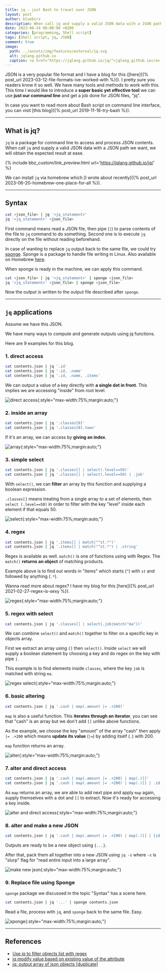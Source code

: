 ```yaml
---
title: jq - just Bash to travel over JSON
layout: post
author: bluebirz
description: When call jq and supply a valid JSON data with a JSON path we want, we will obtain the expected result at ease.
date: 2023-06-24 00:00:00 +0200
categories: [programming, Shell script]
tags: [Shell script, jq, JSON]
comment: true
image:
  path: ../assets/img/features/external/jq.svg
  alt: jqlang.github.io
  caption: <a href="https://jqlang.github.io/jq/">jqlang.github.io</a>
---
```


JSON is a very popular file format and I have a blog for this ([here]({% post_url 2023-03-12-file-formats-ive-worked-with %})). I pretty sure you readers know it so well. We have many tools and methods to work with this. This time I would like to introduce a **super basic yet effective tool** we can use **just our command line** and get a job done for JSON files, "jq".

In case you want to read more about Bash script on command line interface, you can visit [this blog]({% post_url 2019-11-18-try-bash %}).

---

## What is jq?

`jq` is a package for command line to access and process JSON contents. When call `jq` and supply a valid JSON data with a JSON path we want, we will obtain the expected result at ease.

{% include bbz_custom/link_preview.html url='<https://jqlang.github.io/jq/>' %}

We can install `jq` via homebrew which [I wrote about recently]({% post_url 2023-06-20-homebrew-one-place-for-all %}).

---

## Syntax

```sh
cat <json_file> | jq '<jq_statement>'
jq '<jq_statement>' <json_file>
```

First command means read a JSON file, then pipe (`|`) to parse contents of the file to `jq` command to do something. Second one is to execute `jq` directly on the file without reading beforehand.

In case of wanting to replace `jq` output back to the same file, we could try [sponge](https://linux.die.net/man/1/sponge). Sponge is a package to handle file writing in Linux. Also available on Homebrew [here](https://formulae.brew.sh/formula/sponge).

When sponge is ready in the machine, we can apply this command.

```sh
cat <json_file> | jq '<jq_statement>' | sponge <json_file>
jq '<jq_statement>' <json_file> | sponge <json_file>
```

Now the output is written to the output file described after `sponge`.

---

## `jq` applications

Assume we have this JSON.

<script src="https://gist.github.com/bluebirz/fd930c201afdff023d9e7270cb301df5.js?file=contents.json"></script>

We have many ways to compute and generate outputs using jq functions.

Here are 9 examples for this blog.

### 1. direct access

```sh
cat contents.json | jq '.id'
cat contents.json | jq '.id, .name'
cat contents.json | jq '.id, .name, .items'
```

We can output a value of a key directly with **a single dot in front**. This implies we are accessing "inside" from root level.

![direct access](https://bluebirzdotnet.s3.ap-southeast-1.amazonaws.com/jq/01-scalar.png){:style="max-width:75%;margin:auto;"}

### 2. inside an array

```sh
cat contents.json | jq '.classes[0]'
cat contents.json | jq '.classes[0].town'
```

If it's an array, we can access by **giving an index**.

![array](https://bluebirzdotnet.s3.ap-southeast-1.amazonaws.com/jq/02-array.png){:style="max-width:75%;margin:auto;"}

### 3. simple select

```sh
cat contents.json | jq '.classes[] | select(.level==50)'
cat contents.json | jq '.classes[] | select(.level==50) | .job'
```

With `select()`, we can **filter** an array by this function and supplying a boolean expression.

`.classes[]` means treating from a single array to a set of elements, then `select (.level==50)` in order to filter with the key "level" inside each element if that equals 50.

![select](https://bluebirzdotnet.s3.ap-southeast-1.amazonaws.com/jq/03-select.png){:style="max-width:75%;margin:auto;"}

### 4. regex

```sh
cat contents.json | jq '.items[] | match("^st.*")'
cat contents.json | jq '.items[] | match("^st.*") | .string'
```

Regex is available as well. `match()` is one of functions using with Regex. The `match()` **returns an object** of matching products.

Example above is to find out words in "items" which starts (`^`) with `st` and followed by anything (`.*`).

Wanna read more about regex? I have my blog for this [here]({% post_url 2021-02-27-regex-is-sexy %}).

![regex](https://bluebirzdotnet.s3.ap-southeast-1.amazonaws.com/jq/04-regex.png){:style="max-width:75%;margin:auto;"}

### 5. regex with select

```sh
cat contents.json | jq '.classes[] | select(.job|match("ma"))'
```

We can combine `select()` and `match()` together to filter on a specific key in objects array.

First we extract an array using `[]` then `select()`. Inside `select` we will supply a boolean statement by choosing a key and do regex on the key with pipe `|`.

This example is to find elements inside `classes`, where the key `job` is matched with string `ma`.

![regex select](https://bluebirzdotnet.s3.ap-southeast-1.amazonaws.com/jq/05-select-regex.png){:style="max-width:75%;margin:auto;"}

### 6. basic altering

```sh
cat contents.json | jq '.cash | map(.amount |= .+200)'
```

`map` is also a useful function. This **iterates through an iterator**, you can see that "cash" is an array but we don't add `[]` unlike above functions.

As the example, we choose the key "amount" of the array "cash" then apply `|= .+200` which means **update its value** (`|=`) by  adding itself (`.`) with 200.

`map` function returns an array.

![alter](https://bluebirzdotnet.s3.ap-southeast-1.amazonaws.com/jq/06-map.png){:style="max-width:75%;margin:auto;"}

### 7. alter and direct access

```sh
cat contents.json | jq '.cash | map(.amount |= .+200) | map(.)[]'
cat contents.json | jq '.cash | map(.amount |= .+200) | map(.)[] | .id,.amount'
```

As `map` returns an array, we are able to add next pipe and apply `map` again, supply themselves with a dot and `[]` to extract. Now it's ready for accessing a key inside.

![alter and direct access](https://bluebirzdotnet.s3.ap-southeast-1.amazonaws.com/jq/07-map-to-scalar.png){:style="max-width:75%;margin:auto;"}

### 8. alter and make a new JSON

```sh
cat contents.json | jq '.cash | map(.amount |= .+200) | map(.)[] | {id:.id, amount:.amount}' | jq -s
```

Outputs are ready to be a new object using `{...}`.

After that, pack them all together into a new JSON using `jq -s` where `-s` is "slurp" flag for "read entire input into a large array".

![make new json](https://bluebirzdotnet.s3.ap-southeast-1.amazonaws.com/jq/08-map-to-object.png){:style="max-width:75%;margin:auto;"}

### 9. Replace file using Sponge

`sponge` package we discussed in the topic "Syntax" has a scene here.

```sh
cat contents.json | jq '...' | sponge contents.json
```

Read a file, process with `jq`, and `sponge` back to the same file. Easy.

![sponge](https://bluebirzdotnet.s3.ap-southeast-1.amazonaws.com/jq/09-sponge.png){:style="max-width:75%;margin:auto;"}

---

## References

- [Use jq to filter objects list with regex](https://til.hashrocket.com/posts/uv0bjiokwk-use-jq-to-filter-objects-list-with-regex)
- [jq modify value based on existing value of the attribute](https://stackoverflow.com/questions/66324817/jq-modify-value-based-on-existing-value-of-the-attribute)
- [jq: output array of json objects [duplicate]](https://stackoverflow.com/questions/38061346/jq-output-array-of-json-objects)
